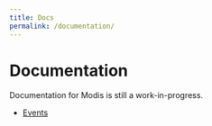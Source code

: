 ```yaml
---
title: Docs
permalink: /documentation/
---
```


# Documentation

Documentation for Modis is still a work-in-progress.

- [Events](./documentation/events.md)
